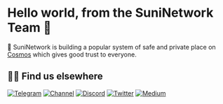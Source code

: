 # Hello world, from the SuniNetwork Team 👋

🔌 SuniNetwork is building a popular system of safe and private place on [Cosmos](https://cosmos.network) which gives good trust to everyone.

## 🙋‍♂️ Find us elsewhere

[![Telegram](https://img.shields.io/badge/Telegram-2CA5E0?style=for-the-badge&logo=telegram&logoColor=white)](https://t.me/SuniNetwork) [![Channel](https://img.shields.io/badge/Channel-2CA5E0?style=for-the-badge&logo=telegram&logoColor=white)](https://t.me/SuniNetworkAnnouncement) [![Discord](https://img.shields.io/badge/Discord-7289DA?style=for-the-badge&logo=discord&logoColor=white)](http://discord.com) [![Twitter](https://img.shields.io/badge/Twitter-1DA1F2?style=for-the-badge&logo=twitter&logoColor=white)](https://twitter.com/intent/follow?screen_name=SuniNetwork) [![Medium](https://img.shields.io/badge/Medium-12100E?style=for-the-badge&logo=medium&logoColor=white)](https://suninetwork.medium.com/)
